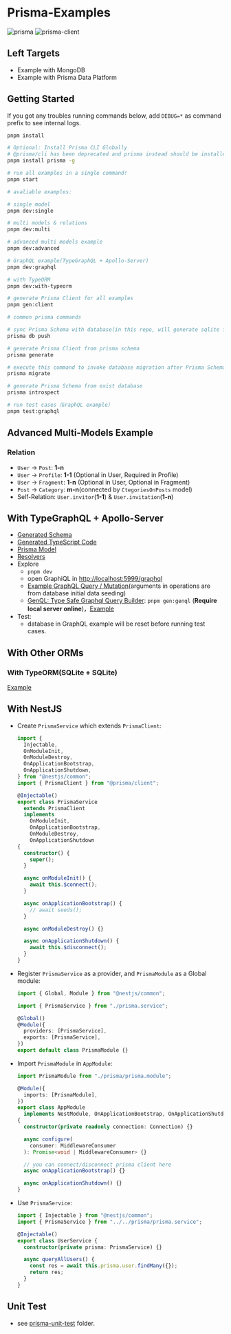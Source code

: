 # Prisma-Examples

![prisma](https://img.shields.io/github/package-json/dependency-version/linbudu599/Prisma-Article-Example/prisma) ![prisma-client](https://img.shields.io/github/package-json/dependency-version/linbudu599/Prisma-Article-Example/@prisma/client)

## Left Targets

- Example with MongoDB
- Example with Prisma Data Platform

## Getting Started

If you got any troubles running commands below, add `DEBUG=*` as command prefix to see internal logs.

```bash
pnpm install

# Optional: Install Prisma CLI Globally
# @prisma/cli has been deprecated and prisma instead should be installed
pnpm install prisma -g

# run all examples in a single command!
pnpm start

# avaliable examples:

# single model
pnpm dev:single

# multi models & relations
pnpm dev:multi

# advanced multi models example
pnpm dev:advanced

# GraphQL example(TypeGraphQL + Apollo-Server)
pnpm dev:graphql

# with TypeORM
pnpm dev:with-typeorm

# generate Prisma Client for all examples
pnpm gen:client

# common prisma commands

# sync Prisma Schema with database(in this repo, will generate sqlite file)
prisma db push

# generate Prisma Client from prisma schema
prisma generate

# execute this command to invoke database migration after Prisma Schema got modified
prisma migrate

# generate Prisma Schema from exist database
prisma introspect

# run test cases（GraphQL example）
pnpm test:graphql
```

## Advanced Multi-Models Example

### Relation

- `User` -> `Post`: **1-n**
- `User` -> `Profile`: **1-1** (Optional in User, Required in Profile)
- `User` -> `Fragment`: **1-n** (Optional in User, Optional in Fragment)
- `Post` -> `Category`: **m-n**(connected by `CtegoriesOnPosts` model)
- Self-Relation: `User.invitor`(**1-1**) & `User.invitation`(**1-n**)

## With TypeGraphQL + Apollo-Server

- [Generated Schema](src/typegraphql-apollo-server/graphql/shema.graphql)
- [Generated TypeScript Code](src/typegraphql-apollo-server/generated/index.ts)
- [Prisma Model](src/typegraphql-apollo-server/prisma/schema.prisma)
- [Resolvers](src/typegraphql-apollo-server/resolvers/)
- Explore
  - `pnpm dev`
  - open GraphiQL in [http://localhost:5999/graphql](http://localhost:5999/graphql)
  - [Example GraphQL Query / Mutation](src/typegraphql-apollo-server/graphql/)(arguments in operations are from database initial data seeding)
  - [GenQL: Type Safe Graphql Query Builder](https://github.com/remorses/genql): `pnpm gen:genql` (**Require local server online**)，[Example](src/typegraphql-apollo-server/graphql/genql.ts)
- Test:
  - database in GraphQL example will be reset before running test cases.

<!-- ## Multi-Clients

The design of Prisma Client enables you to generate client from various schemas(different databse type / different database connection / different feature configuration / ...)

Check [Multi-Clients](src/multi-clients/index.ts) for details。 -->

## With Other ORMs

### With TypeORM(SQLite + SQLite)

[Example](src/with-typeorm/index.ts)

## With NestJS

- Create `PrismaService` which extends `PrismaClient`:

  ```typescript
  import {
    Injectable,
    OnModuleInit,
    OnModuleDestroy,
    OnApplicationBootstrap,
    OnApplicationShutdown,
  } from "@nestjs/common";
  import { PrismaClient } from "@prisma/client";

  @Injectable()
  export class PrismaService
    extends PrismaClient
    implements
      OnModuleInit,
      OnApplicationBootstrap,
      OnModuleDestroy,
      OnApplicationShutdown
  {
    constructor() {
      super();
    }

    async onModuleInit() {
      await this.$connect();
    }

    async onApplicationBootstrap() {
      // await seeds();
    }

    async onModuleDestroy() {}

    async onApplicationShutdown() {
      await this.$disconnect();
    }
  }
  ```

- Register `PrismaService` as a provider, and `PrismaModule` as a Global module:

  ```typescript
  import { Global, Module } from "@nestjs/common";

  import { PrismaService } from "./prisma.service";

  @Global()
  @Module({
    providers: [PrismaService],
    exports: [PrismaService],
  })
  export default class PrismaModule {}
  ```

- Import `PrismaModule` in `AppModule`:

  ```typescript
  import PrismaModule from "./prisma/prisma.module";

  @Module({
    imports: [PrismaModule],
  })
  export class AppModule
    implements NestModule, OnApplicationBootstrap, OnApplicationShutdown
  {
    constructor(private readonly connection: Connection) {}

    async configure(
      consumer: MiddlewareConsumer
    ): Promise<void | MiddlewareConsumer> {}

    // you can connect/disconnect prisma client here
    async onApplicationBootstrap() {}

    async onApplicationShutdown() {}
  }
  ```

- Use `PrismaService`:

  ```typescript
  import { Injectable } from "@nestjs/common";
  import { PrismaService } from "../../prisma/prisma.service";

  @Injectable()
  export class UserService {
    constructor(private prisma: PrismaService) {}

    async queryAllUsers() {
      const res = await this.prisma.user.findMany({});
      return res;
    }
  }
  ```

## Unit Test

- see [prisma-unit-test](./prisma-unit-test) folder.
